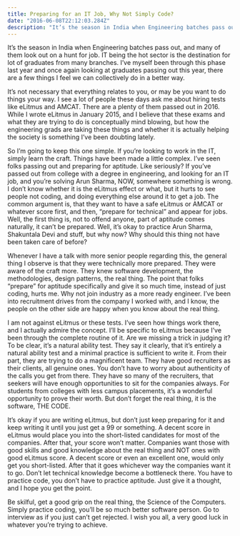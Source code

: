 ```yaml
---
title: Preparing for an IT Job, Why Not Simply Code?
date: "2016-06-08T22:12:03.284Z"
description: "It’s the season in India when Engineering batches pass out, and many of them look out on a hunt for job. IT being the hot sector is the destination for lot of graduates from many branches."
---
```


It’s the season in India when Engineering batches pass out, and many of them look out on a hunt for job. IT being the hot sector is the destination for lot of graduates from many branches. I’ve myself been through this phase last year and once again looking at graduates passing out this year, there are a few things I feel we can collectively do in a better way.

It’s not necessary that everything relates to you, or may be you want to do things your way. I see a lot of people these days ask me about hiring tests like eLitmus and AMCAT. There are a plenty of them passed out in 2016. While I wrote eLitmus in January 2015, and I believe that these exams and what they are trying to do is conceptually mind blowing, but how the engineering grads are taking these things and whether it is actually helping the society is something I’ve been doubting lately.

So I’m going to keep this one simple. If you’re looking to work in the IT, simply learn the craft. Things have been made a little complex. I’ve seen folks passing out and preparing for aptitude. Like seriously? If you’ve passed out from college with a degree in engineering, and looking for an IT job, and you’re solving Arun Sharma, NOW, somewhere something is wrong. I don’t know whether it is the eLitmus effect or what, but it hurts to see people not coding, and doing everything else around it to get a job. The common argument is, that they want to have a safe eLitmus or AMCAT or whatever score first, and then, “prepare for technical” and appear for jobs. Well, the first thing is, not to offend anyone, part of aptitude comes naturally, it can’t be prepared. Well, it’s okay to practice Arun Sharma, Shakuntala Devi and stuff, but why now? Why should this thing not have been taken care of before?

Whenever I have a talk with more senior people regarding this, the general thing I observe is that they were technically more prepared. They were aware of the craft more. They knew software development, the methodologies, design patterns, the real thing. The point that folks “prepare” for aptitude specifically and give it so much time, instead of just coding, hurts me. Why not join industry as a more ready engineer. I’ve been into recruitment drives from the company I worked with, and I know, the people on the other side are happy when you know about the real thing.

I am not against eLitmus or these tests. I’ve seen how things work there, and I actually admire the concept. I’ll be specific to eLitmus because I’ve been through the complete routine of it. Are we missing a trick in judging it? To be clear, it’s a natural ability test. They say it clearly, that it’s entirely a natural ability test and a minimal practice is sufficient to write it. From their part, they are trying to do a magnificent team. They have good recruiters as their clients, all genuine ones. You don’t have to worry about authenticity of the calls you get from there. They have so many of the recruiters, that seekers will have enough opportunities to sit for the companies always. For students from colleges with less campus placements, it’s a wonderful opportunity to prove their worth. But don’t forget the real thing, it is the software, THE CODE.

It’s okay if you are writing eLitmus, but don’t just keep preparing for it and keep writing it until you just get a 99 or something. A decent score in eLitmus would place you into the short-listed candidates for most of the companies. After that, your score won’t matter. Companies want those with good skills and good knowledge about the real thing and NOT ones with good eLitmus score. A decent score or even an excellent one, would only get you short-listed. After that it goes whichever way the companies want it to go. Don’t let technical knowledge become a bottleneck there. You have to practice code, you don’t have to practice aptitude. Just give it a thought, and I hope you get the point.

Be skilful, get a good grip on the real thing, the Science of the Computers. Simply practice coding, you’ll be so much better software person. Go to interview as if you just can’t get rejected. I wish you all, a very good luck in whatever you’re trying to achieve.